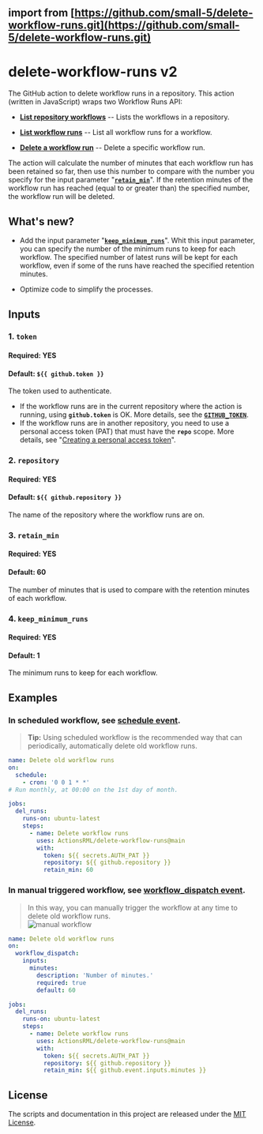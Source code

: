 import from [https://github.com/small-5/delete-workflow-runs.git](https://github.com/small-5/delete-workflow-runs.git)
---
# delete-workflow-runs v2
The GitHub action to delete workflow runs in a repository. This action (written in JavaScript) wraps two Workflow Runs API:
* [**List repository workflows**](https://docs.github.com/en/free-pro-team@latest/rest/reference/actions#list-repository-workflows) -- Lists the workflows in a repository.

* [**List workflow runs**](https://docs.github.com/en/free-pro-team@latest/rest/reference/actions#list-workflow-runs) -- List all workflow runs for a workflow.

* [**Delete a workflow run**](https://docs.github.com/en/free-pro-team@latest/rest/reference/actions#delete-a-workflow-run) -- Delete a specific workflow run.

The action will calculate the number of minutes that each workflow run has been retained so far, then use this number to compare with the number you specify for the input parameter "[**`retain_min`**](#3-retain_min)". If the retention minutes of the workflow run has reached (equal to or greater than) the specified number, the workflow run will be deleted.

## What's new?
* Add the input parameter "[**`keep_minimum_runs`**](#4-keep_minimum_runs)". Whit this input parameter, you can specify the number of the minimum runs to keep for each workflow. The specified number of latest runs will be kept for each workflow, even if some of the runs have reached the specified retention minutes.

* Optimize code to simplify the processes.
##

## Inputs
### 1. `token`
#### Required: YES
#### Default: `${{ github.token }}`
The token used to authenticate.
* If the workflow runs are in the current repository where the action is running, using **`github.token`** is OK. More details, see the [**`GITHUB_TOKEN`**](https://docs.github.com/en/free-pro-team@latest/actions/reference/authentication-in-a-workflow).
* If the workflow runs are in another repository, you need to use a personal access token (PAT) that must have the **`repo`** scope. More details, see "[Creating a personal access token](https://docs.github.com/en/free-pro-team@latest/github/authenticating-to-github/creating-a-personal-access-token)".

### 2. `repository`
#### Required: YES
#### Default: `${{ github.repository }}`
The name of the repository where the workflow runs are on.

### 3. `retain_min`
#### Required: YES
#### Default: 60
The number of minutes that is used to compare with the retention minutes of each workflow.

### 4. `keep_minimum_runs`
#### Required: YES
#### Default: 1
The minimum runs to keep for each workflow.
##

## Examples
### In scheduled workflow, see [schedule event](https://docs.github.com/en/free-pro-team@latest/actions/reference/events-that-trigger-workflows#schedule).
> **Tip:** Using scheduled workflow is the recommended way that can periodically, automatically delete old workflow runs.
```yaml
name: Delete old workflow runs
on:
  schedule:
    - cron: '0 0 1 * *'
# Run monthly, at 00:00 on the 1st day of month.

jobs:
  del_runs:
    runs-on: ubuntu-latest
    steps:
      - name: Delete workflow runs
        uses: ActionsRML/delete-workflow-runs@main
        with:
          token: ${{ secrets.AUTH_PAT }}
          repository: ${{ github.repository }}
          retain_min: 60
```

### In manual triggered workflow, see [workflow_dispatch event](https://docs.github.com/en/free-pro-team@latest/actions/reference/events-that-trigger-workflows#workflow_dispatch).
> In this way, you can manually trigger the workflow at any time to delete old workflow runs. <br/>
![manual workflow](https://github.com/ActionsRML/delete-workflow-runs/blob/main/img/example.PNG)
```yaml
name: Delete old workflow runs
on:
  workflow_dispatch:
    inputs:
      minutes:
        description: 'Number of minutes.'
        required: true
        default: 60

jobs:
  del_runs:
    runs-on: ubuntu-latest
    steps:
      - name: Delete workflow runs
        uses: ActionsRML/delete-workflow-runs@main
        with:
          token: ${{ secrets.AUTH_PAT }}
          repository: ${{ github.repository }}
          retain_min: ${{ github.event.inputs.minutes }}
```
##

## License
The scripts and documentation in this project are released under the [MIT License](https://github.com/ActionsRML/delete-workflow-runs/blob/main/LICENSE).
##
